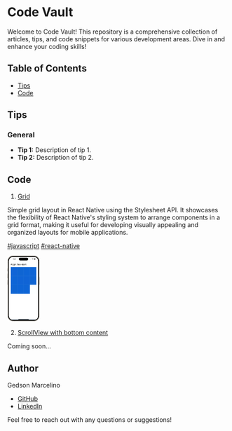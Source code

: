 # Code Vault

Welcome to Code Vault! This repository is a comprehensive collection of articles, tips, and code snippets for various development areas. Dive in and enhance your coding skills!

## Table of Contents

- [Tips](#tips)
- [Code](#code)

## Tips

### General
- **Tip 1:** Description of tip 1.
- **Tip 2:** Description of tip 2.

## Code

1. [Grid](https://snack.expo.dev/@gedson.marcelino/grid)

Simple grid layout in React Native using the Stylesheet API. It showcases the flexibility of React Native's styling system to arrange components in a grid format, making it useful for developing visually appealing and organized layouts for mobile applications.

[#javascript]() [#react-native]()

<img src="./images/code-1.png" alt="Grid Example" height="150">

2. [ScrollView with bottom content]()

Coming soon...

## Author

Gedson Marcelino
- [GitHub](https://github.com/gedsonmarcelino)
- [LinkedIn](https://www.linkedin.com/in/gedsonmarcelino/)

Feel free to reach out with any questions or suggestions!